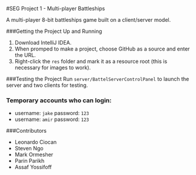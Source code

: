 #SEG Project 1 - Multi-player Battleships

A multi-player 8-bit battleships game built on a client/server model.

###Getting the Project Up and Running
1. Download IntelliJ IDEA.
2. When promped to make a project, choose GitHub as a source and enter the URL.
3. Right-click the `res` folder and mark it as a resource root (this is necessary for images to work).

###Testing the Project
Run `server/BattelServerControlPanel` to launch the server and two clients for testing.

### Temporary accounts who can login:
- username: `jake` password: `123`
- username: `amir` password: `123`

###Contributors

- Leonardo Ciocan
- Steven Ngo
- Mark Ormesher
- Parin Parikh
- Assaf Yossifoff
